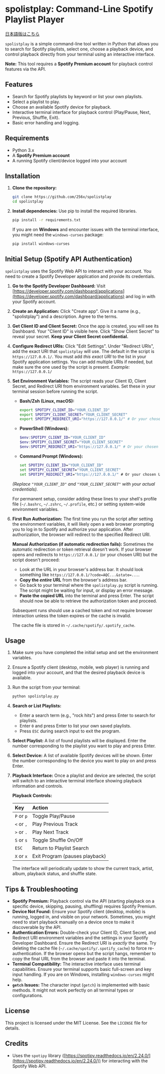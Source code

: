 # spolistplay: Command-Line Spotify Playlist Player

[日本語版はこちら](https://github.com/256x/spolistplay/blob/main/README_ja.md)

`spolistplay` is a simple command-line tool written in Python that allows you to search for Spotify playlists, select one, choose a playback device, and control playback directly from your terminal using an interactive interface.

**Note:** This tool requires a **Spotify Premium account** for playback control features via the API.

## Features

*   Search for Spotify playlists by keyword or list your own playlists.
*   Select a playlist to play.
*   Choose an available Spotify device for playback.
*   Interactive terminal interface for playback control (Play/Pause, Next, Previous, Shuffle, Exit).
*   Basic error handling and logging.

## Requirements

*   Python 3.x
*   A **Spotify Premium account**
*   A running Spotify client/device logged into your account

## Installation

1.  **Clone the repository:**
    ```bash
    git clone https://github.com/256x/spolistplay
    cd spolistplay
    ```

2.  **Install dependencies:**
    Use pip to install the required libraries.
    ```bash
    pip install -r requirements.txt
    ```
    If you are on **Windows** and encounter issues with the terminal interface, you might need the `windows-curses` package:
    ```bash
    pip install windows-curses
    ```

## Initial Setup (Spotify API Authentication)

`spolistplay` uses the Spotify Web API to interact with your account. You need to create a Spotify Developer application and provide its credentials.

1.  **Go to the Spotify Developer Dashboard:**
    Visit [https://developer.spotify.com/dashboard/applications](https://developer.spotify.com/dashboard/applications) and log in with your Spotify account.

2.  **Create an Application:**
    Click "Create app". Give it a name (e.g., "spolistplay") and a description. Agree to the terms.

3.  **Get Client ID and Client Secret:**
    Once the app is created, you will see its Dashboard. Your "Client ID" is visible here. Click "Show Client Secret" to reveal your secret. **Keep your Client Secret confidential.**

4.  **Configure Redirect URIs:**
    Click "Edit Settings". Under "Redirect URIs", add the exact URI that `spolistplay` will use. The default in the script is `https://127.0.0.1/`. You must add *this exact URI* to the list in your Spotify application settings. You can add multiple URIs if needed, but make sure the one used by the script is present.
    *Example:* `https://127.0.0.1/`

5.  **Set Environment Variables:**
    The script reads your Client ID, Client Secret, and Redirect URI from environment variables. Set these in your terminal session before running the script.

    *   **Bash/Zsh (Linux, macOS):**
        ```bash
        export SPOTIPY_CLIENT_ID="YOUR_CLIENT_ID"
        export SPOTIPY_CLIENT_SECRET="YOUR_CLIENT_SECRET"
        export SPOTIPY_REDIRECT_URI="https://127.0.0.1/" # Or your chosen URI
        ```
    *   **PowerShell (Windows):**
        ```powershell
        $env:SPOTIPY_CLIENT_ID="YOUR_CLIENT_ID"
        $env:SPOTIPY_CLIENT_SECRET="YOUR_CLIENT_SECRET"
        $env:SPOTIPY_REDIRECT_URI="https://127.0.0.1/" # Or your chosen URI
        ```
    *   **Command Prompt (Windows):**
        ```cmd
        set SPOTIPY_CLIENT_ID="YOUR_CLIENT_ID"
        set SPOTIPY_CLIENT_SECRET="YOUR_CLIENT_SECRET"
        set SPOTIPY_REDIRECT_URI="https://127.0.0.1/" # Or your chosen URI
        ```
    *(Replace `"YOUR_CLIENT_ID"` and `"YOUR_CLIENT_SECRET"` with your actual credentials).*

    For permanent setup, consider adding these lines to your shell's profile file (`~/.bashrc`, `~/.zshrc`, `~/.profile`, etc.) or setting system-wide environment variables.

6.  **First Run Authorization:**
    The first time you run the script after setting the environment variables, it will likely open a web browser prompting you to log in to Spotify and authorize your application. After authorization, the browser will redirect to the specified Redirect URI.

    **Manual Authorization (if automatic redirection fails):**
    Sometimes the automatic redirection or token retrieval doesn't work. If your browser opens and redirects to `https://127.0.0.1/` (or your chosen URI) but the script doesn't proceed:
    *   Look at the URL in your browser's address bar. It should look something like `https://127.0.0.1/?code=AQC...&state=...`.
    *   **Copy the *entire* URL** from the browser's address bar.
    *   Go back to your terminal where the `spolistplay.py` script is running. The script might be waiting for input, or display an error message.
    *   **Paste the copied URL** into the terminal and press Enter. The script should now be able to retrieve the authorization token and proceed.

    Subsequent runs should use a cached token and not require browser interaction unless the token expires or the cache is invalid.

    The cache file is stored in `~/.cache/spotify/.spotify_cache`.

## Usage

1.  Make sure you have completed the initial setup and set the environment variables.
2.  Ensure a Spotify client (desktop, mobile, web player) is running and logged into your account, and that the desired playback device is available.
3.  Run the script from your terminal:
    ```bash
    python spolistplay.py
    ```
4.  **Search or List Playlists:**
    *   Enter a search term (e.g., "rock hits") and press Enter to search for playlists.
    *   Enter `0` and press Enter to list your own saved playlists.
    *   Press `ESC` during search input to exit the program.
5.  **Select Playlist:**
    A list of found playlists will be displayed. Enter the number corresponding to the playlist you want to play and press Enter.
6.  **Select Device:**
    A list of available Spotify devices will be shown. Enter the number corresponding to the device you want to play on and press Enter.
7.  **Playback Interface:**
    Once a playlist and device are selected, the script will switch to an interactive terminal interface showing playback information and controls.

    **Playback Controls:**

    | Key       | Action                       |
    | :-------- | :--------------------------- |
    | `P` or `p` | Toggle Play/Pause            |
    | `<` or `,` | Play Previous Track          |
    | `>` or `.` | Play Next Track              |
    | `S` or `s` | Toggle Shuffle On/Off        |
    | `ESC`     | Return to Playlist Search    |
    | `X` or `x` | Exit Program (pauses playback) |

    The interface will periodically update to show the current track, artist, album, playback status, and shuffle state.

## Tips & Troubleshooting

*   **Spotify Premium:** Playback control via the API (starting playback on a specific device, skipping, pausing, shuffling) requires Spotify Premium.
*   **Device Not Found:** Ensure your Spotify client (desktop, mobile) is running, logged in, and visible on your network. Sometimes, you might need to start playback manually on a device once to make it discoverable by the API.
*   **Authentication Errors:** Double-check your Client ID, Client Secret, and Redirect URI environment variables and the settings in your Spotify Developer Dashboard. Ensure the Redirect URI is *exactly* the same. Try deleting the cache file (`~/.cache/spotify/.spotify_cache`) to force re-authentication. If the browser opens but the script hangs, remember to copy the final URL from the browser and paste it into the terminal.
*   **Terminal Compatibility:** The interactive interface uses terminal capabilities. Ensure your terminal supports basic full-screen and key input handling. If you are on Windows, installing `windows-curses` might help.
*   **`getch` Issues:** The character input (`getch`) is implemented with basic methods. It might not work perfectly on all terminal types or configurations.

## License

This project is licensed under the MIT License. See the `LICENSE` file for details.

## Credits

*   Uses the `spotipy` library ([https://spotipy.readthedocs.io/en/2.24.0/](https://spotipy.readthedocs.io/en/2.24.0/)) for interacting with the Spotify Web API.

